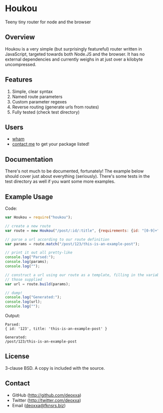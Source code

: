 Houkou
======

Teeny tiny router for node and the browser

Overview
--------

Houkou is a very simple (but surprisingly featureful) router written in
JavaScript, targeted towards both Node.JS and the browser. It has no external
dependencies and currently weighs in at just over a kilobyte uncompressed.

Features
--------

1. Simple, clear syntax
2. Named route parameters
3. Custom parameter regexes
4. Reverse routing (generate urls from routes)
5. Fully tested (check test directory)

Users
-----

* [wham](http://npm.im/wham)
* [contact me](mailto:deoxxa@fknsrs.biz) to get your package listed!

Documentation
-------------

There's not much to be documented, fortunately! The example below should cover
just about everything (seriously). There's some tests in the test directory as
well if you want some more examples.

Example Usage
-------------

Code:

```javascript
var Houkou = require("houkou");

// create a new route
var route = new Houkou("/post/:id/:title", {requirements: {id: "[0-9]+"}});

// parse a url according to our route definition
var params = route.match("/post/123/this-is-an-example-post");

// print it out all pretty-like
console.log("Parsed:");
console.log(params);
console.log("");

// construct a url using our route as a template, filling in the variables with
// those supplied
var url = route.build(params);

// dump!
console.log("Generated:");
console.log(url);
console.log("");
```

Output:

```
Parsed:
{ id: '123', title: 'this-is-an-example-post' }

Generated:
/post/123/this-is-an-example-post
```

License
-------

3-clause BSD. A copy is included with the source.

Contact
-------

* GitHub (http://github.com/deoxxa)
* Twitter (http://twitter.com/deoxxa)
* Email (deoxxa@fknsrs.biz)

